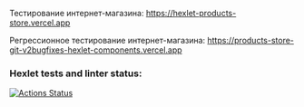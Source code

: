 Тестирование интернет-магазина:
https://hexlet-products-store.vercel.app

Регрессионное тестирование интернет-магазина:
https://products-store-git-v2bugfixes-hexlet-components.vercel.app

### Hexlet tests and linter status:
[![Actions Status](https://github.com/GoldDrakon/qa-engineer-project-84/actions/workflows/hexlet-check.yml/badge.svg)](https://github.com/GoldDrakon/qa-engineer-project-84/actions)
